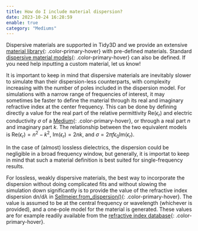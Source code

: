 ```yaml
---
title: How do I include material dispersion?
date: 2023-10-24 16:28:59
enable: true
category: "Mediums"
---
```

Dispersive materials are supported in Tidy3D and we provide an extensive [material library](https://docs.flexcompute.com/projects/tidy3d/en/latest/api.html#material-library){: .color-primary-hover} with pre-defined materials. Standard [dispersive material models](https://docs.flexcompute.com/projects/tidy3d/en/latest/api.html#dispersive-mediums){: .color-primary-hover} can also be defined. If you need help inputting a custom material, let us know!

It is important to keep in mind that dispersive materials are inevitably slower to simulate than their dispersion-less counterparts, with complexity increasing with the number of poles included in the dispersion model. For simulations with a narrow range of frequencies of interest, it may sometimes be faster to define the material through its real and imaginary refractive index at the center frequency. This can be done by defining directly a value for the real part of the relative permittivity $\mathrm{Re}(\epsilon_r)$ and electric conductivity $\sigma$ of a [Medium](https://docs.flexcompute.com/projects/tidy3d/en/latest/_autosummary/tidy3d.Medium.html#tidy3d.Medium){: .color-primary-hover}, or through a real part $n$ and imaginary part $k$. The relationship between the two equivalent models is&nbsp;$\mathrm{Re}(\epsilon_r) = n^2 - k^2$,&nbsp;$\mathrm{Im}(\epsilon_r) = 2nk$, and&nbsp;$\sigma = 2 \pi f \epsilon_0 \mathrm{Im}(\epsilon_r)$.

In the case of (almost) lossless dielectrics, the dispersion could be negligible in a broad frequency window, but generally, it is importat to keep in mind that such a material definition is best suited for single-frequency results.

For lossless, weakly dispersive materials, the best way to incorporate the dispersion without doing complicated fits and without slowing the simulation down significantly is to provide the value of the refractive index dispersion $\mathrm{d}n/\mathrm{d}\lambda$ in [Sellmeier.from\_dispersion()](https://docs.flexcompute.com/projects/tidy3d/en/latest/_autosummary/tidy3d.Sellmeier.html#tidy3d.Sellmeier.from_dispersion){: .color-primary-hover}. The value is assumed to be at the central frequency or wavelength (whichever is provided), and a one-pole model for the material is generated. These values are for example readily available from the [refractive index database](https://refractiveindex.info/){: .color-primary-hover}.
